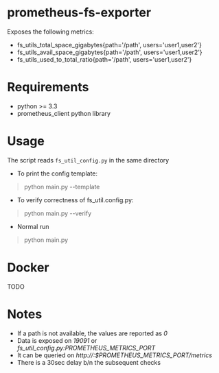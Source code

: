 # prometheus-fs-exporter
Exposes the following metrics:
* fs_utils_total_space_gigabytes{path='/path', users='user1,user2'}
* fs_utils_avail_space_gigabytes{path='/path', users='user1,user2'}
* fs_utils_used_to_total_ratio{path='/path', users='user1,user2'}

# Requirements
* python >= 3.3
* prometheus_client python library

# Usage
The script reads `fs_util_config.py` in the same directory
* To print the config template:
> python main.py --template

* To verify correctness of fs_util.config.py:
> python main.py --verify

* Normal run
> python main.py

# Docker
TODO

# Notes
* If a path is not available, the values are reported as *0*
* Data is exposed on *19091* or *fs_util_config.py:PROMETHEUS_METRICS_PORT*
* It can be queried on *http://<ip-addr>:$PROMETHEUS_METRICS_PORT/metrics*
* There is a 30sec delay b/n the subsequent checks
